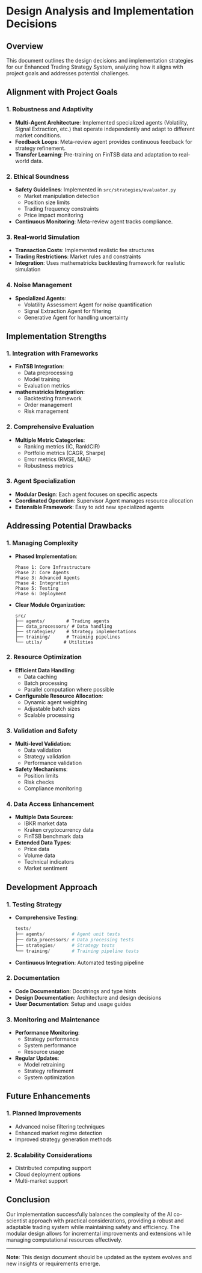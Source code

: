 # Design Analysis and Implementation Decisions

## Overview
This document outlines the design decisions and implementation strategies for our Enhanced Trading Strategy System, analyzing how it aligns with project goals and addresses potential challenges.

## Alignment with Project Goals

### 1. Robustness and Adaptivity
- **Multi-Agent Architecture**: Implemented specialized agents (Volatility, Signal Extraction, etc.) that operate independently and adapt to different market conditions.
- **Feedback Loops**: Meta-review agent provides continuous feedback for strategy refinement.
- **Transfer Learning**: Pre-training on FinTSB data and adaptation to real-world data.

### 2. Ethical Soundness
- **Safety Guidelines**: Implemented in `src/strategies/evaluator.py`
  - Market manipulation detection
  - Position size limits
  - Trading frequency constraints
  - Price impact monitoring
- **Continuous Monitoring**: Meta-review agent tracks compliance.

### 3. Real-world Simulation
- **Transaction Costs**: Implemented realistic fee structures
- **Trading Restrictions**: Market rules and constraints
- **Integration**: Uses mathematricks backtesting framework for realistic simulation

### 4. Noise Management
- **Specialized Agents**: 
  - Volatility Assessment Agent for noise quantification
  - Signal Extraction Agent for filtering
  - Generative Agent for handling uncertainty

## Implementation Strengths

### 1. Integration with Frameworks
- **FinTSB Integration**:
  - Data preprocessing
  - Model training
  - Evaluation metrics
- **mathematricks Integration**:
  - Backtesting framework
  - Order management
  - Risk management

### 2. Comprehensive Evaluation
- **Multiple Metric Categories**:
  - Ranking metrics (IC, RankICIR)
  - Portfolio metrics (CAGR, Sharpe)
  - Error metrics (RMSE, MAE)
  - Robustness metrics

### 3. Agent Specialization
- **Modular Design**: Each agent focuses on specific aspects
- **Coordinated Operation**: Supervisor Agent manages resource allocation
- **Extensible Framework**: Easy to add new specialized agents

## Addressing Potential Drawbacks

### 1. Managing Complexity
- **Phased Implementation**:
  ```
  Phase 1: Core Infrastructure
  Phase 2: Core Agents
  Phase 3: Advanced Agents
  Phase 4: Integration
  Phase 5: Testing
  Phase 6: Deployment
  ```
- **Clear Module Organization**:
  ```
  src/
  ├── agents/        # Trading agents
  ├── data_processors/ # Data handling
  ├── strategies/    # Strategy implementations
  ├── training/      # Training pipelines
  └── utils/        # Utilities
  ```

### 2. Resource Optimization
- **Efficient Data Handling**:
  - Data caching
  - Batch processing
  - Parallel computation where possible
- **Configurable Resource Allocation**:
  - Dynamic agent weighting
  - Adjustable batch sizes
  - Scalable processing

### 3. Validation and Safety
- **Multi-level Validation**:
  - Data validation
  - Strategy validation
  - Performance validation
- **Safety Mechanisms**:
  - Position limits
  - Risk checks
  - Compliance monitoring

### 4. Data Access Enhancement
- **Multiple Data Sources**:
  - IBKR market data
  - Kraken cryptocurrency data
  - FinTSB benchmark data
- **Extended Data Types**:
  - Price data
  - Volume data
  - Technical indicators
  - Market sentiment

## Development Approach

### 1. Testing Strategy
- **Comprehensive Testing**:
  ```python
  tests/
  ├── agents/          # Agent unit tests
  ├── data_processors/ # Data processing tests
  ├── strategies/      # Strategy tests
  └── training/        # Training pipeline tests
  ```
- **Continuous Integration**: Automated testing pipeline

### 2. Documentation
- **Code Documentation**: Docstrings and type hints
- **Design Documentation**: Architecture and design decisions
- **User Documentation**: Setup and usage guides

### 3. Monitoring and Maintenance
- **Performance Monitoring**:
  - Strategy performance
  - System performance
  - Resource usage
- **Regular Updates**:
  - Model retraining
  - Strategy refinement
  - System optimization

## Future Enhancements

### 1. Planned Improvements
- Advanced noise filtering techniques
- Enhanced market regime detection
- Improved strategy generation methods

### 2. Scalability Considerations
- Distributed computing support
- Cloud deployment options
- Multi-market support

## Conclusion
Our implementation successfully balances the complexity of the AI co-scientist approach with practical considerations, providing a robust and adaptable trading system while maintaining safety and efficiency. The modular design allows for incremental improvements and extensions while managing computational resources effectively.

---

**Note**: This design document should be updated as the system evolves and new insights or requirements emerge.